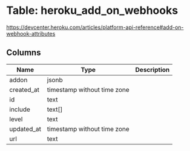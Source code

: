
# Table: heroku_add_on_webhooks
https://devcenter.heroku.com/articles/platform-api-reference#add-on-webhook-attributes
## Columns
| Name        | Type           | Description  |
| ------------- | ------------- | -----  |
|addon|jsonb||
|created_at|timestamp without time zone||
|id|text||
|include|text[]||
|level|text||
|updated_at|timestamp without time zone||
|url|text||
